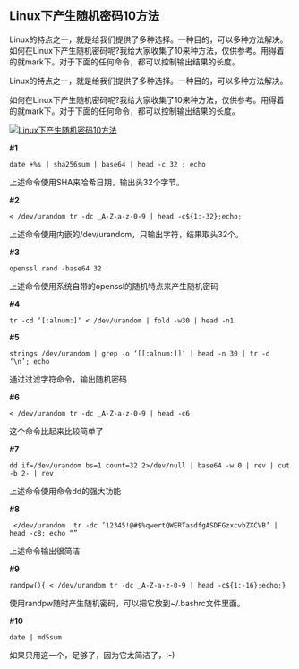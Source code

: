 ## Linux下产生随机密码10方法

Linux的特点之一，就是给我们提供了多种选择。一种目的，可以多种方法解决。 如何在Linux下产生随机密码呢?我给大家收集了10来种方法，仅供参考。用得着的就mark下。对于下面的任何命令，都可以控制输出结果的长度。

Linux的特点之一，就是给我们提供了多种选择。一种目的，可以多种方法解决。

如何在Linux下产生随机密码呢?我给大家收集了10来种方法，仅供参考。用得着的就mark下。对于下面的任何命令，都可以控制输出结果的长度。

[![Linux下产生随机密码10方法 ](https://s4.51cto.com/wyfs02/M01/A0/E2/wKioL1mfkRbjZTC6AANa7pkjeA0889.png-wh_651x-s_702774202.png)](https://s4.51cto.com/wyfs02/M01/A0/E2/wKioL1mfkRbjZTC6AANa7pkjeA0889.png-wh_651x-s_702774202.png)

**#1**

```
date +%s | sha256sum | base64 | head -c 32 ; echo
```

上述命令使用SHA来哈希日期，输出头32个字节。

**#2**

```
< /dev/urandom tr -dc _A-Z-a-z-0-9 | head -c${1:-32};echo;
```

上述命令使用内嵌的/dev/urandom，只输出字符，结果取头32个。

**#3**

```
openssl rand -base64 32
```

上述命令使用系统自带的openssl的随机特点来产生随机密码

**#4**

```
tr -cd ‘[:alnum:]‘ < /dev/urandom | fold -w30 | head -n1
```

**#5**

```
strings /dev/urandom | grep -o ‘[[:alnum:]]’ | head -n 30 | tr -d ‘\n’; echo
```

通过过滤字符命令，输出随机密码

**#6**

```
< /dev/urandom tr -dc _A-Z-a-z-0-9 | head -c6
```

这个命令比起来比较简单了

**#7**

```
dd if=/dev/urandom bs=1 count=32 2>/dev/null | base64 -w 0 | rev | cut -b 2- | rev
```

上述命令使用命令dd的强大功能

**#8**

```
 </dev/urandom  tr -dc ’12345!@#$%qwertQWERTasdfgASDFGzxcvbZXCVB’ | head -c8; echo “”
```

上述命令输出很简洁

**#9**

```
randpw(){ < /dev/urandom tr -dc _A-Z-a-z-0-9 | head -c${1:-16};echo;}
```

使用randpw随时产生随机密码，可以把它放到~/.bashrc文件里面。

**#10**

```
date | md5sum
```

如果只用这一个，足够了，因为它太简洁了，:-)